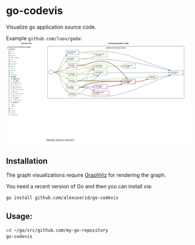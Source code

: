 # go-codevis

Visualize go application source code.

Example `github.com/loov/goda`:
![Example](example-goda.png)

## Installation
The graph visualizations require [GraphViz](https://graphviz.org/) for rendering the graph.

You need a recent version of Go and then you can install via:
```bash
go install github.com/alexuserid/go-codevis
```

## Usage:
```bash
cd ~/go/src/github.com/my-go-repository
go-codevis
```
